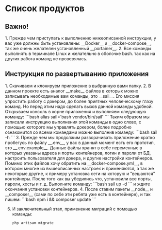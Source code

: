 <h1>Список продуктов</h1>
<h2>Важно!</h2>
    1. Прежде чем приступать к выполнению нижеописанной инструкции, у вас уже должны быть установлены:
__Docker__ и __docker-compose__, так же очень желателен установленный __portainer__.
    2. Все команды выполнять в терминале Linux и желательно в оболочке bash. так как на других работа команд не 
проверялась.
<h2>Инструкция по развертыванию приложения</h2>
1. Скачиваем и клонируем приложение в выбранную вами папку.
2. В данном проекте есть аналог __make__ файлов в которых можно записывать необходимые вам команды, это __sail__. 
   Его миссия упростить работу с докером, до более приятных человеческому глазу команд. Но перед этим надо сделать 
   вызов данной команды удобной. Открываем консоль в корне приложения и выполняем следующую команду:
   ```bash
   alias sail='bash vendor/bin/sail'
   ```
   Таким образом мы записали инструкцию выполнения этой команды в одно слово, с помощью которого мы управлять 
   докером, более подробно ознакомится со всеми командами можно выполнив команду:
   ```bash
   sail -h
   ```
3. Прежде чем мы продолжим разворачивать приложение кратко пробегусь по файлу __.env__, у вас в данный момент есть
   его прототип, это __.env.example__. Данные файлы хранят в себе переменные в которых указаны адреса и порты контейнеров,
   логин и пароли от БД, настроить пользователя для докера, и другие настройки контейнеров. Помимо этих файлов хочу 
   обратить на __docker-compose.yml__, в котором многие из вышеописанных настроек и применяются, а так же некоторые другие,
   к примеру установка сети на которую и "вешаются" контейнеры. После того как вы убедились что, установили все порты, пароли, хосты
   и т. д. Выполните команду:
   ```bash
   sail up -d
   ```
   и ждите окончания установки контейнеров.
4. После ставим пакеты __node__ и __composer__ (сами по себе эти ребята уже есть в контейнере), и так пишем:
   ```bash
   npm i && composer update
   ```
   
5. И заключительный этап, применение миграций с помощью команды:
    ```bash
    php artisan migrate 
    ```
   
